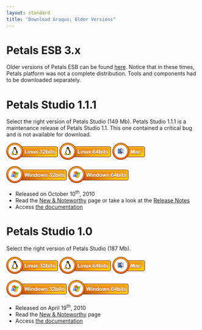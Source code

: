 ```yaml
---
layout: standard
title: "Download &raquo; Older Versions"
---
```


# Petals ESB 3.x

Older versions of Petals ESB can be found [here](http://download.petalslink.com/petals-esb/).
Notice that in these times, Petals platform was not a complete distribution. Tools and components
had to be downloaded separately.

# Petals Studio 1.1.1

Select the right version of Petals Studio (149 Mb).
Petals Studio 1.1.1 is a maintenance release of Petals Studio 1.1. This one contained a critical bug
and is not available for download.

<a href="http://download.petalslink.com/petals-studio/Petals-Studio--1.1.1--linux.gtk.x86.zip"><img alt="Linux x32" src="/resources/images/linux_32.png" /></a>
<a href="http://download.petalslink.com/petals-studio/Petals-Studio--1.1.1--linux.gtk.x86_64.zip"><img alt="Linux x64" src="/resources/images/linux_64.png" /></a>
<a href="http://download.petalslink.com/petals-studio/Petals-Studio--1.1.1--macosx.cocoa.x86_64.zip"><img alt="MacOS" src="/resources/images/mac.png" /></a><br />

<a href="http://download.petalslink.com/petals-studio/Petals-Studio--1.1.1--win32.win32.x86.zip"><img alt="Windows x32" src="/resources/images/windows_32.png"/></a>
<a href="http://download.petalslink.com/petals-studio/Petals-Studio--1.1.1--win32.win32.x86_64.zip"><img alt="Windows x64" src="/resources/images/windows_64.png"/></a>

- Released on October 10<sup>th</sup>, 2010
- Read the [New & Noteworthy](https://doc.petalslink.com/display/petalsstudio11/New+and+Noteworthy) page or take a look at the [Release Notes](https://jira.petalslink.com/secure/ReleaseNote.jspa?projectId=10070&version=10078)
- Access [the documentation](https://doc.petalslink.com/display/petalsstudio11/Petals+Studio+1.1)

# Petals Studio 1.0

Select the right version of Petals Studio (187 Mb).

<a href="http://download.petalslink.com/petals-studio/Petals-Studio--1.0--linux.gtk.x86.zip"><img alt="Linux x32" src="/resources/images/linux_32.png" /></a>
<a href="http://download.petalslink.com/petals-studio/Petals-Studio--1.0--linux.gtk.x86_64.zip"><img alt="Linux x64" src="/resources/images/linux_64.png" /></a>
<a href="http://download.petalslink.com/petals-studio/Petals-Studio--1.0--macosx.cocoa.x86_64.zip"><img alt="MacOS" src="/resources/images/mac.png" /></a><br />

<a href="http://download.petalslink.com/petals-studio/Petals-Studio--1.0--win32.win32.x86.zip"><img alt="Windows x32" src="/resources/images/windows_32.png"/></a>
<a href="http://download.petalslink.com/petals-studio/Petals-Studio--1.0--win32.win32.x86_64.zip"><img alt="Windows x64" src="/resources/images/windows_64.png"/></a>

- Released on April 19<sup>th</sup>, 2010
- Read the [New & Noteworthy](https://doc.petalslink.com/display/petalsstudio10/New+and+Noteworthy) page
- Access [the documentation](https://doc.petalslink.com/display/petalsstudio10/Petals+Studio+1.0)

